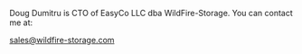 
Doug Dumitru is CTO of EasyCo LLC dba WildFire-Storage.  You can contact me at:

sales@wildfire-storage.com
